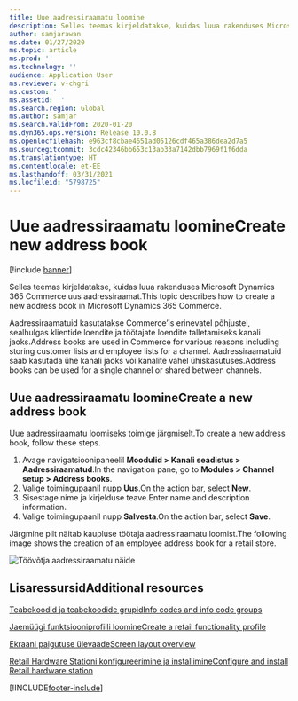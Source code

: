 ```yaml
---
title: Uue aadressiraamatu loomine
description: Selles teemas kirjeldatakse, kuidas luua rakenduses Microsoft Dynamics 365 Commerce aadressiraamatuid.
author: samjarawan
ms.date: 01/27/2020
ms.topic: article
ms.prod: ''
ms.technology: ''
audience: Application User
ms.reviewer: v-chgri
ms.custom: ''
ms.assetid: ''
ms.search.region: Global
ms.author: samjar
ms.search.validFrom: 2020-01-20
ms.dyn365.ops.version: Release 10.0.8
ms.openlocfilehash: e963cf8cbae4651ad05126cdf465a386dea2d7a5
ms.sourcegitcommit: 3cdc42346bb653c13ab33a7142dbb7969f1f6dda
ms.translationtype: HT
ms.contentlocale: et-EE
ms.lasthandoff: 03/31/2021
ms.locfileid: "5798725"
---
```

# <a name="create-new-address-book"></a><span data-ttu-id="7c7b9-103">Uue aadressiraamatu loomine</span><span class="sxs-lookup"><span data-stu-id="7c7b9-103">Create new address book</span></span>

[!include [banner](includes/banner.md)]

<span data-ttu-id="7c7b9-104">Selles teemas kirjeldatakse, kuidas luua rakenduses Microsoft Dynamics 365 Commerce uus aadressiraamat.</span><span class="sxs-lookup"><span data-stu-id="7c7b9-104">This topic describes how to create a new address book in Microsoft Dynamics 365 Commerce.</span></span>

<span data-ttu-id="7c7b9-105">Aadressiraamatuid kasutatakse Commerce’is erinevatel põhjustel, sealhulgas klientide loendite ja töötajate loendite talletamiseks kanali jaoks.</span><span class="sxs-lookup"><span data-stu-id="7c7b9-105">Address books are used in Commerce for various reasons including storing customer lists and employee lists for a channel.</span></span> <span data-ttu-id="7c7b9-106">Aadressiraamatuid saab kasutada ühe kanali jaoks või kanalite vahel ühiskasutuses.</span><span class="sxs-lookup"><span data-stu-id="7c7b9-106">Address books can be used for a single channel or shared between channels.</span></span>

## <a name="create-a-new-address-book"></a><span data-ttu-id="7c7b9-107">Uue aadressiraamatu loomine</span><span class="sxs-lookup"><span data-stu-id="7c7b9-107">Create a new address book</span></span>

<span data-ttu-id="7c7b9-108">Uue aadressiraamatu loomiseks toimige järgmiselt.</span><span class="sxs-lookup"><span data-stu-id="7c7b9-108">To create a new address book, follow these steps.</span></span>
 
1. <span data-ttu-id="7c7b9-109">Avage navigatsioonipaneelil **Moodulid \> Kanali seadistus \> Aadressiraamatud**.</span><span class="sxs-lookup"><span data-stu-id="7c7b9-109">In the navigation pane, go to **Modules \> Channel setup \> Address books**.</span></span>
1. <span data-ttu-id="7c7b9-110">Valige toimingupaanil nupp **Uus**.</span><span class="sxs-lookup"><span data-stu-id="7c7b9-110">On the action bar, select **New**.</span></span>
1. <span data-ttu-id="7c7b9-111">Sisestage nime ja kirjelduse teave.</span><span class="sxs-lookup"><span data-stu-id="7c7b9-111">Enter name and description information.</span></span>
1. <span data-ttu-id="7c7b9-112">Valige toimingupaanil nupp **Salvesta**.</span><span class="sxs-lookup"><span data-stu-id="7c7b9-112">On the action bar, select **Save**.</span></span>

<span data-ttu-id="7c7b9-113">Järgmine pilt näitab kaupluse töötaja aadressiraamatu loomist.</span><span class="sxs-lookup"><span data-stu-id="7c7b9-113">The following image shows the creation of an employee address book for a retail store.</span></span>

![Töövõtja aadressiraamatu näide](media/address-books.png)

## <a name="additional-resources"></a><span data-ttu-id="7c7b9-115">Lisaressursid</span><span class="sxs-lookup"><span data-stu-id="7c7b9-115">Additional resources</span></span>

[<span data-ttu-id="7c7b9-116">Teabekoodid ja teabekoodide grupid</span><span class="sxs-lookup"><span data-stu-id="7c7b9-116">Info codes and info code groups</span></span>](info-codes-retail.md)           

[<span data-ttu-id="7c7b9-117">Jaemüügi funktsiooniprofiili loomine</span><span class="sxs-lookup"><span data-stu-id="7c7b9-117">Create a retail functionality profile</span></span>](retail-functionality-profile.md)      

[<span data-ttu-id="7c7b9-118">Ekraani paigutuse ülevaade</span><span class="sxs-lookup"><span data-stu-id="7c7b9-118">Screen layout overview</span></span>](pos-screen-layouts.md)       

[<span data-ttu-id="7c7b9-119">Retail Hardware Stationi konfigureerimine ja installimine</span><span class="sxs-lookup"><span data-stu-id="7c7b9-119">Configure and install Retail hardware station</span></span>](retail-hardware-station-configuration-installation.md)  


[!INCLUDE[footer-include](../includes/footer-banner.md)]
